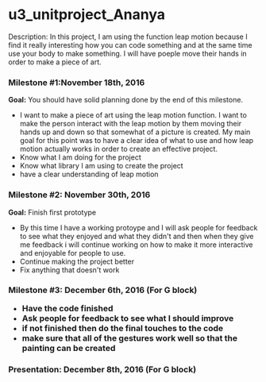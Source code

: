 # u3_unitproject_Ananya

Description: In this project, I am using the function leap motion because I find it really interesting how you can code something and at the same time use your body to make something. I will have poeple move their hands in order to make a piece of art. 

<h3>Milestone #1:November 18th, 2016 </h3>
  <strong>Goal:</strong> You should have solid planning done by the end of this milestone.
  <ul>
    <li>I want to make a piece of art using the leap motion function. I want to make the person interact with the leap motion by them moving their hands up and down so that somewhat of a picture is created. My main goal for this point was to have a clear idea of what to use and how leap motion actually works in order to create an effective project. </li> 
     <li>Know what I am doing for the project</li>
       <li>Know what library I am using to create the project</li>
         <li>have a clear understanding of leap motion</li>
  </ul>
</div>
 
<p>
  <h3>Milestone #2: November 30th, 2016 </h3>
  <strong>Goal:</strong> Finish first prototype 
  <ul>
    <li>By this time I have a working protoype and I will ask people for feedback to see what they enjoyed and what they didn't and then when they give me feedback i will continue working on how to make it more interactive and enjoyable for people to use. </li> 
     <li>Continue making the project better</li>
     <li>Fix anything that doesn't work</li>
     
  </ul>
</p>
 
<div>
  <h3>Milestone #3: December 6th, 2016 (For G block)</br>
  <ul>
    <li>Have the code finished</li>
    <li>Ask people for feedback to see what I should improve</li>
    <li>if not finished then do the final touches to the code</li>
    <li>make sure that all of the gestures work well so that the painting can be created</li>
  </ul>
</div>
 
<div>
  <h3><strong>Presentation:</strong> December 8th, 2016 (For G block)</br>
</div>
